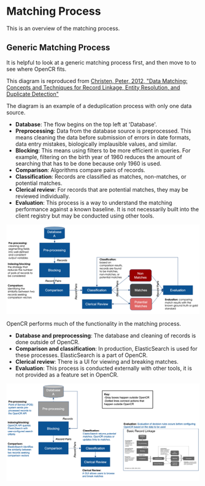 # Matching Process

This is an overview of the matching process. 

## Generic Matching Process

It is helpful to look at a generic matching process first, and then move to to see where OpenCR fits.

This diagram is reproduced from [Christen, Peter, 2012, "Data Matching: Concepts and Techniques for Record Linkage, Entity Resolution, and Duplicate Detection"](https://www.springer.com/gp/book/9783642311635)

The diagram is an example of a deduplication process with only one data source. 

* **Database**: The flow begins on the top left at 'Database'.
* **Preprocessing**: Data from the database source is preprocessed. This means cleaning the data before submission of errors in date formats, data entry mistakes, biologically implausible values, and similar.
* **Blocking**: This means using filters to be more efficient in queries. For example, filtering on the birth year of 1960 reduces the amount of searching that has to be done because only 1960 is used.
* **Comparison**: Algorithms compare pairs of records.
* **Classification**: Records are classified as matches, non-matches, or potential matches. 
* **Clerical review**: For records that are potential matches, they may be reviewed individually.
* **Evaluation**: This process is a way to understand the matching performance against a known baseline. It is not necessarily built into the client registry but may be conducted using other tools.

![Overall matching process](images/matchingprocess.png)

OpenCR performs much of the functionality in the matching process.

* **Database and preprocessing**: The database and cleaning of records is done outside of OpenCR.
* **Comparison and classification**: In production, ElasticSearch is used for these processes. ElasticSearch is a part of OpenCR.
* **Clerical review**: There is a UI for viewing and breaking matches. 
* **Evaluation**: This process is conducted externally with other tools, it is not provided as a feature set in OpenCR. 


![OpenCR matching process](images/matchingprocessopencr.png)

